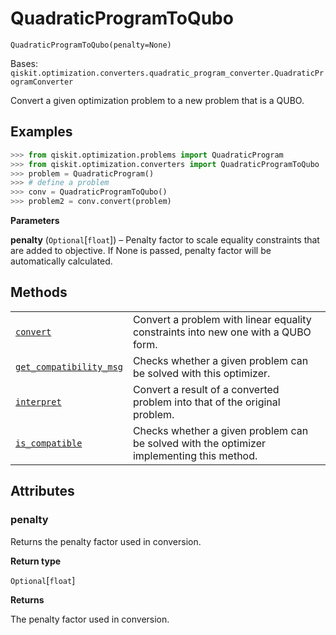 # QuadraticProgramToQubo

<span id="undefined" />

`QuadraticProgramToQubo(penalty=None)`

Bases: `qiskit.optimization.converters.quadratic_program_converter.QuadraticProgramConverter`

Convert a given optimization problem to a new problem that is a QUBO.

## Examples

```python
>>> from qiskit.optimization.problems import QuadraticProgram
>>> from qiskit.optimization.converters import QuadraticProgramToQubo
>>> problem = QuadraticProgram()
>>> # define a problem
>>> conv = QuadraticProgramToQubo()
>>> problem2 = conv.convert(problem)
```

**Parameters**

**penalty** (`Optional`\[`float`]) – Penalty factor to scale equality constraints that are added to objective. If None is passed, penalty factor will be automatically calculated.

## Methods

|                                                                                                                                                                                                                                                                  |                                                                                           |
| ---------------------------------------------------------------------------------------------------------------------------------------------------------------------------------------------------------------------------------------------------------------- | ----------------------------------------------------------------------------------------- |
| [`convert`](qiskit.optimization.converters.QuadraticProgramToQubo.convert#qiskit.optimization.converters.QuadraticProgramToQubo.convert "qiskit.optimization.converters.QuadraticProgramToQubo.convert")                                                         | Convert a problem with linear equality constraints into new one with a QUBO form.         |
| [`get_compatibility_msg`](qiskit.optimization.converters.QuadraticProgramToQubo.get_compatibility_msg#qiskit.optimization.converters.QuadraticProgramToQubo.get_compatibility_msg "qiskit.optimization.converters.QuadraticProgramToQubo.get_compatibility_msg") | Checks whether a given problem can be solved with this optimizer.                         |
| [`interpret`](qiskit.optimization.converters.QuadraticProgramToQubo.interpret#qiskit.optimization.converters.QuadraticProgramToQubo.interpret "qiskit.optimization.converters.QuadraticProgramToQubo.interpret")                                                 | Convert a result of a converted problem into that of the original problem.                |
| [`is_compatible`](qiskit.optimization.converters.QuadraticProgramToQubo.is_compatible#qiskit.optimization.converters.QuadraticProgramToQubo.is_compatible "qiskit.optimization.converters.QuadraticProgramToQubo.is_compatible")                                 | Checks whether a given problem can be solved with the optimizer implementing this method. |

## Attributes

<span id="undefined" />

### penalty

Returns the penalty factor used in conversion.

**Return type**

`Optional`\[`float`]

**Returns**

The penalty factor used in conversion.
